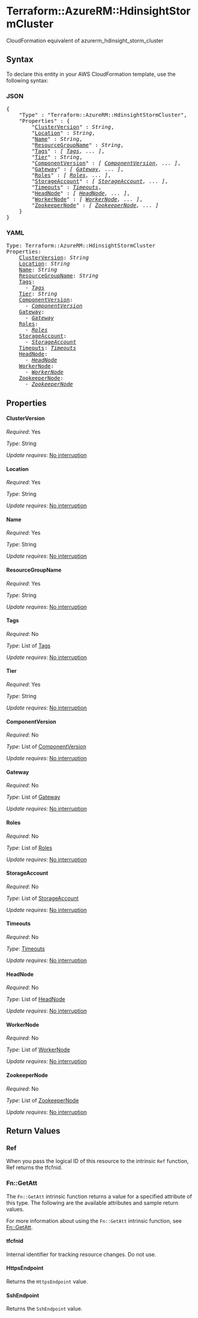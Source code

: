 # Terraform::AzureRM::HdinsightStormCluster

CloudFormation equivalent of azurerm_hdinsight_storm_cluster

## Syntax

To declare this entity in your AWS CloudFormation template, use the following syntax:

### JSON

<pre>
{
    "Type" : "Terraform::AzureRM::HdinsightStormCluster",
    "Properties" : {
        "<a href="#clusterversion" title="ClusterVersion">ClusterVersion</a>" : <i>String</i>,
        "<a href="#location" title="Location">Location</a>" : <i>String</i>,
        "<a href="#name" title="Name">Name</a>" : <i>String</i>,
        "<a href="#resourcegroupname" title="ResourceGroupName">ResourceGroupName</a>" : <i>String</i>,
        "<a href="#tags" title="Tags">Tags</a>" : <i>[ <a href="tags.md">Tags</a>, ... ]</i>,
        "<a href="#tier" title="Tier">Tier</a>" : <i>String</i>,
        "<a href="#componentversion" title="ComponentVersion">ComponentVersion</a>" : <i>[ <a href="componentversion.md">ComponentVersion</a>, ... ]</i>,
        "<a href="#gateway" title="Gateway">Gateway</a>" : <i>[ <a href="gateway.md">Gateway</a>, ... ]</i>,
        "<a href="#roles" title="Roles">Roles</a>" : <i>[ <a href="roles.md">Roles</a>, ... ]</i>,
        "<a href="#storageaccount" title="StorageAccount">StorageAccount</a>" : <i>[ <a href="storageaccount.md">StorageAccount</a>, ... ]</i>,
        "<a href="#timeouts" title="Timeouts">Timeouts</a>" : <i><a href="timeouts.md">Timeouts</a></i>,
        "<a href="#headnode" title="HeadNode">HeadNode</a>" : <i>[ <a href="headnode.md">HeadNode</a>, ... ]</i>,
        "<a href="#workernode" title="WorkerNode">WorkerNode</a>" : <i>[ <a href="workernode.md">WorkerNode</a>, ... ]</i>,
        "<a href="#zookeepernode" title="ZookeeperNode">ZookeeperNode</a>" : <i>[ <a href="zookeepernode.md">ZookeeperNode</a>, ... ]</i>
    }
}
</pre>

### YAML

<pre>
Type: Terraform::AzureRM::HdinsightStormCluster
Properties:
    <a href="#clusterversion" title="ClusterVersion">ClusterVersion</a>: <i>String</i>
    <a href="#location" title="Location">Location</a>: <i>String</i>
    <a href="#name" title="Name">Name</a>: <i>String</i>
    <a href="#resourcegroupname" title="ResourceGroupName">ResourceGroupName</a>: <i>String</i>
    <a href="#tags" title="Tags">Tags</a>: <i>
      - <a href="tags.md">Tags</a></i>
    <a href="#tier" title="Tier">Tier</a>: <i>String</i>
    <a href="#componentversion" title="ComponentVersion">ComponentVersion</a>: <i>
      - <a href="componentversion.md">ComponentVersion</a></i>
    <a href="#gateway" title="Gateway">Gateway</a>: <i>
      - <a href="gateway.md">Gateway</a></i>
    <a href="#roles" title="Roles">Roles</a>: <i>
      - <a href="roles.md">Roles</a></i>
    <a href="#storageaccount" title="StorageAccount">StorageAccount</a>: <i>
      - <a href="storageaccount.md">StorageAccount</a></i>
    <a href="#timeouts" title="Timeouts">Timeouts</a>: <i><a href="timeouts.md">Timeouts</a></i>
    <a href="#headnode" title="HeadNode">HeadNode</a>: <i>
      - <a href="headnode.md">HeadNode</a></i>
    <a href="#workernode" title="WorkerNode">WorkerNode</a>: <i>
      - <a href="workernode.md">WorkerNode</a></i>
    <a href="#zookeepernode" title="ZookeeperNode">ZookeeperNode</a>: <i>
      - <a href="zookeepernode.md">ZookeeperNode</a></i>
</pre>

## Properties

#### ClusterVersion

_Required_: Yes

_Type_: String

_Update requires_: [No interruption](https://docs.aws.amazon.com/AWSCloudFormation/latest/UserGuide/using-cfn-updating-stacks-update-behaviors.html#update-no-interrupt)

#### Location

_Required_: Yes

_Type_: String

_Update requires_: [No interruption](https://docs.aws.amazon.com/AWSCloudFormation/latest/UserGuide/using-cfn-updating-stacks-update-behaviors.html#update-no-interrupt)

#### Name

_Required_: Yes

_Type_: String

_Update requires_: [No interruption](https://docs.aws.amazon.com/AWSCloudFormation/latest/UserGuide/using-cfn-updating-stacks-update-behaviors.html#update-no-interrupt)

#### ResourceGroupName

_Required_: Yes

_Type_: String

_Update requires_: [No interruption](https://docs.aws.amazon.com/AWSCloudFormation/latest/UserGuide/using-cfn-updating-stacks-update-behaviors.html#update-no-interrupt)

#### Tags

_Required_: No

_Type_: List of <a href="tags.md">Tags</a>

_Update requires_: [No interruption](https://docs.aws.amazon.com/AWSCloudFormation/latest/UserGuide/using-cfn-updating-stacks-update-behaviors.html#update-no-interrupt)

#### Tier

_Required_: Yes

_Type_: String

_Update requires_: [No interruption](https://docs.aws.amazon.com/AWSCloudFormation/latest/UserGuide/using-cfn-updating-stacks-update-behaviors.html#update-no-interrupt)

#### ComponentVersion

_Required_: No

_Type_: List of <a href="componentversion.md">ComponentVersion</a>

_Update requires_: [No interruption](https://docs.aws.amazon.com/AWSCloudFormation/latest/UserGuide/using-cfn-updating-stacks-update-behaviors.html#update-no-interrupt)

#### Gateway

_Required_: No

_Type_: List of <a href="gateway.md">Gateway</a>

_Update requires_: [No interruption](https://docs.aws.amazon.com/AWSCloudFormation/latest/UserGuide/using-cfn-updating-stacks-update-behaviors.html#update-no-interrupt)

#### Roles

_Required_: No

_Type_: List of <a href="roles.md">Roles</a>

_Update requires_: [No interruption](https://docs.aws.amazon.com/AWSCloudFormation/latest/UserGuide/using-cfn-updating-stacks-update-behaviors.html#update-no-interrupt)

#### StorageAccount

_Required_: No

_Type_: List of <a href="storageaccount.md">StorageAccount</a>

_Update requires_: [No interruption](https://docs.aws.amazon.com/AWSCloudFormation/latest/UserGuide/using-cfn-updating-stacks-update-behaviors.html#update-no-interrupt)

#### Timeouts

_Required_: No

_Type_: <a href="timeouts.md">Timeouts</a>

_Update requires_: [No interruption](https://docs.aws.amazon.com/AWSCloudFormation/latest/UserGuide/using-cfn-updating-stacks-update-behaviors.html#update-no-interrupt)

#### HeadNode

_Required_: No

_Type_: List of <a href="headnode.md">HeadNode</a>

_Update requires_: [No interruption](https://docs.aws.amazon.com/AWSCloudFormation/latest/UserGuide/using-cfn-updating-stacks-update-behaviors.html#update-no-interrupt)

#### WorkerNode

_Required_: No

_Type_: List of <a href="workernode.md">WorkerNode</a>

_Update requires_: [No interruption](https://docs.aws.amazon.com/AWSCloudFormation/latest/UserGuide/using-cfn-updating-stacks-update-behaviors.html#update-no-interrupt)

#### ZookeeperNode

_Required_: No

_Type_: List of <a href="zookeepernode.md">ZookeeperNode</a>

_Update requires_: [No interruption](https://docs.aws.amazon.com/AWSCloudFormation/latest/UserGuide/using-cfn-updating-stacks-update-behaviors.html#update-no-interrupt)

## Return Values

### Ref

When you pass the logical ID of this resource to the intrinsic `Ref` function, Ref returns the tfcfnid.

### Fn::GetAtt

The `Fn::GetAtt` intrinsic function returns a value for a specified attribute of this type. The following are the available attributes and sample return values.

For more information about using the `Fn::GetAtt` intrinsic function, see [Fn::GetAtt](https://docs.aws.amazon.com/AWSCloudFormation/latest/UserGuide/intrinsic-function-reference-getatt.html).

#### tfcfnid

Internal identifier for tracking resource changes. Do not use.

#### HttpsEndpoint

Returns the <code>HttpsEndpoint</code> value.

#### SshEndpoint

Returns the <code>SshEndpoint</code> value.


